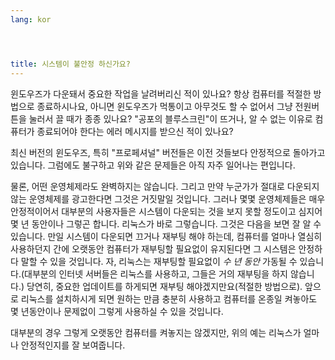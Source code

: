 ```yaml
---
lang: kor




title: 시스템이 불안정 하신가요?
---
```


윈도우즈가 다운돼서 중요한 작업을 날려버리신 적이 있나요? 항상 컴퓨터를 적절한 방법으로 종료하시나요, 아니면 윈도우즈가 먹통이고 아무것도 할 수 없어서 그냥 전원버튼을 눌러서 끌 때가 종종 있나요? "공포의 블루스크린"이 뜨거나, 알 수 없는 이유로 컴퓨터가 종료되어야 한다는 에러 메시지를 받으신 적이 있나요? 

최신 버전의 윈도우즈, 특히 "프로페셔널" 버전들은 이전 것들보다 안정적으로 돌아가고 있습니다. 그럼에도 불구하고 위와 같은 문제들은 아직 자주 일어나는 편입니다.

물론, 어떤 운영체제라도 완벽하지는 않습니다. 그리고 만약 누군가가 절대로 다운되지 않는 운영체제를 광고한다면 그것은 거짓말일 것입니다. 그러나 몇몇 운영체제들은 매우 안정적이어서 대부분의 사용자들은 시스템이 다운되는 것을 보지 못할 정도이고 심지어 몇 년 동안이나 그렇곤 합니다. 리눅스가 바로 그렇습니다. 그것은 다음을 보면 잘 알 수 있습니다. 만일 시스템이 다운되면 끄거나 재부팅 해야 하는데, 컴퓨터를 얼마나 열심히 사용하던지 간에 오랫동안 컴퓨터가 재부팅할  필요없이 유지된다면 그 시스템은 안정하다 말할 수 있을 것입니다. 자, 리눅스는 재부팅할 필요없이 <i>수 년 동안</i> 가동될 수 있습니다.(대부분의 인터넷 서버들은 리눅스를 사용하고, 그들은 거의 재부팅을 하지 않습니다.) 당연히, 중요한 업데이트를 하게되면 재부팅 해야겠지만요(적절한 방법으로). 앞으로 리눅스를 설치하시게 되면 원하는 만큼 충분히 사용하고 컴퓨터를 온종일 켜놓아도 몇 년동안이나 문제없이 그렇게 사용하실 수 있을 것입니다.

대부분의 경우 그렇게 오랫동안 컴퓨터를 켜놓지는 않겠지만, 위의 예는 리눅스가 얼마나 안정적인지를 잘 보여줍니다.





